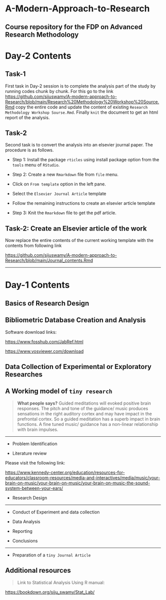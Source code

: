 # A-Modern-Approach-to-Research
Course repository for the FDP on Advanced Research Methodology
---
# Day-2 Contents

## Task-1

First task in Day-2 session is to complete the analysis part of the study by running codes chunk by chunk. For this go to the link <https://github.com/sijuswamy/A-modern-approach-to-Research/blob/main/Research%20Methodology%20Workshop%20Source.Rmd>  copy the entire code and update the content of existing `Research Methodology Workshop Sourse.Rmd`. Finally `knit` the document to get an html report of the analysis.

## Task-2
Second task is to convert the analysis into an elsevier journal paper. The procedure is as follows.

- Step 1: Install the package `rticles` using install package option from the `tools` menu of `RStudio`.

- Step 2: Create a new `Rmarkdown` file from `file` menu.

- Click on `From template` option in the left pane.

- Select the `Elsevier Journal Article` template

- Follow the remaining instructions to create an elsevier article template

- Step 3: Knit the `Rmarkdown` file to get the pdf article.


## Task-2: Create an Elsevier article of the work 

Now replace the entire contents of the current working template with the contents from following link

<https://github.com/sijuswamy/A-modern-approach-to-Research/blob/main/Journal_contents.Rmd>

---

# Day-1 Contents

## Basics of Research Design

## Bibliometric Database Creation and Analysis 

Software download links:

<https://www.fosshub.com/JabRef.html>

<https://www.vosviewer.com/download>


## Data Collection of Experimental or Exploratory Researches


## A Working model of `tiny research`

> **What people says?**  Guided meditations will evoked positive brain responses. The pitch and tone of the guidance/ music produces sensations in the right auditory cortex and may have impact in the prefrontal cortex. So a guided meditation has a superb impact in brain functions. A fine tuned music/ guidance has a non-linear relationship with brain impulses.
---
- Problem Identification

- Literature review

Please visit the following link:

<https://www.kennedy-center.org/education/resources-for-educators/classroom-resources/media-and-interactives/media/music/your-brain-on-music/your-brain-on-music/your-brain-on-music-the-sound-system-between-your-ears/>

- Research Design

---


- Conduct of Experiment and data collection

- Data Analysis

- Reporting 

- Conclusions
---

- Preparation of a `tiny Journal Article`

## Additional resources

>Link to Statistical Analysis Using R manual:

<https://bookdown.org/siju_swamy/Stat_Lab/>
